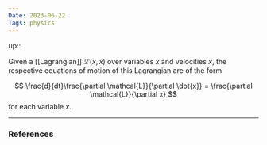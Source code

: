```yaml
---
Date: 2023-06-22
Tags: physics
---
```

up:: 

Given a [[Lagrangian]] $\mathcal{L}(x, \dot{x})$ over variables $x$ and velocities $\dot{x}$, the respective equations of motion of this Lagrangian are of the form

$$
\frac{d}{dt}\frac{\partial \mathcal{L}}{\partial \dot{x}} = \frac{\partial \mathcal{L}}{\partial x}
$$
for each variable $x$.

---
### References